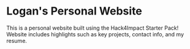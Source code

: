 # Logan's Personal Website
This is a personal website built using the Hack4Impact Starter Pack!
Website includes highlights such as key projects, contact info, and my resume.
